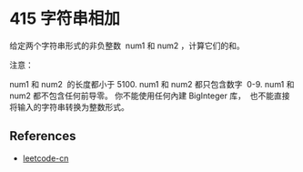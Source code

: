 # 415 字符串相加

给定两个字符串形式的非负整数  num1 和 num2 ，计算它们的和。

注意：

num1 和 num2  的长度都小于 5100.
num1 和 num2 都只包含数字  0-9.
num1 和 num2 都不包含任何前导零。
你不能使用任何內建 BigInteger 库，  也不能直接将输入的字符串转换为整数形式。

## References

- [leetcode-cn](https://leetcode-cn.com/problems/add-strings)
